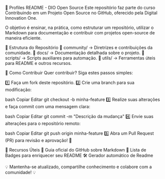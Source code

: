 🚀 Profiles README - DIO Open Source
Este repositório faz parte do curso Contribuindo em um Projeto Open Source no GitHub, oferecido pela Digital Innovation One.

O objetivo é ensinar, na prática, como estruturar um repositório, utilizar o Markdown para documentação e contribuir com projetos open-source de maneira eficiente.

📂 Estrutura do Repositório
📁 community/ → Diretrizes e contribuições da comunidade.
📁 docs/ → Documentação detalhada sobre o projeto.
📁 scripts/ → Scripts auxiliares para automação.
📁 utils/ → Ferramentas úteis para README e outros recursos.

🤝 Como Contribuir
Quer contribuir? Siga estes passos simples:

1️⃣ Faça um fork deste repositório.
2️⃣ Crie uma branch para sua modificação:

bash
Copiar
Editar
git checkout -b minha-feature
3️⃣ Realize suas alterações e faça commit com uma mensagem clara:

bash
Copiar
Editar
git commit -m "Descrição da mudança"
4️⃣ Envie suas alterações para o repositório remoto:

bash
Copiar
Editar
git push origin minha-feature
5️⃣ Abra um Pull Request (PR) para revisão e aprovação! 🚀

🔗 Recursos Úteis
📖 Guia oficial do GitHub sobre Markdown
🏅 Lista de Badges para enriquecer seu README
🛠️ Gerador automático de Readme

💡 Mantenha-se atualizado, compartilhe conhecimento e colabore com a comunidade! 💡